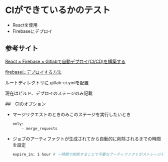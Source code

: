 # CIができているかのテスト
- Reactを使用
- Firebaseにデプロイ

## 参考サイト
[React × Firebase × Gitlabで自動デプロイ(CI/CD)を構築する](https://zenn.dev/hisasy/articles/cea64d233ba538)

[firebaseにデプロイする方法](https://zenn.dev/hisasy/articles/ec057b18566215)

ルートディレクトリに.gitlab-ci.ymlを配置

現在はビルド、デプロイのステージのみ記載

##　CIのオプション
- マージリクエストのときのみこのステージを実行したいとき
    ```bash
    only:
        - merge_requests
- ジョブのアーティファクトが生成されてから自動的に削除されるまでの時間を設定
    ```bash
    expire_in: 1 hour # 一時間で削除することで不要なアーティファクトがストレージを占有するのを防ぐ